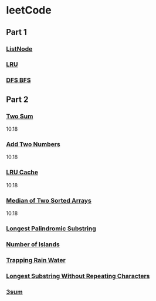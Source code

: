 # leetCode
## Part 1
### [ListNode](https://github.com/momo4826/leetCode/blob/master/ListNode.md)
### [LRU](https://github.com/momo4826/leetCode/blob/master/LRU.md)
### [DFS BFS](https://github.com/momo4826/leetCode/edit/master/DFSBFS.md)

## Part 2
### [Two Sum](https://github.com/momo4826/leetCode/blob/master/twoSum.py)
10.18
### [Add Two Numbers](https://github.com/momo4826/leetCode/blob/master/addTwoNumbers.py)
10.18
### [LRU Cache](https://github.com/momo4826/leetCode/blob/master/LRU%20Cache.py)
10.18
### [Median of Two Sorted Arrays](https://github.com/momo4826/leetCode/blob/master/MedianOfTwoSortedArrays.py)
10.18
### [Longest Palindromic Substring](https://github.com/momo4826/leetCode/blob/master/LongestPalindromicSubstring.py)
### [Number of Islands](https://github.com/momo4826/leetCode/blob/master/NumberOfIslands.py)
### [Trapping Rain Water](https://github.com/momo4826/leetCode/blob/master/TrappingRainWater.py)
### [Longest Substring Without Repeating Characters](https://github.com/momo4826/leetCode/blob/master/LongestSubstringWithoutRepeatingCharacters.py)
### [3sum](https://github.com/momo4826/leetCode/blob/master/3sum.py)
